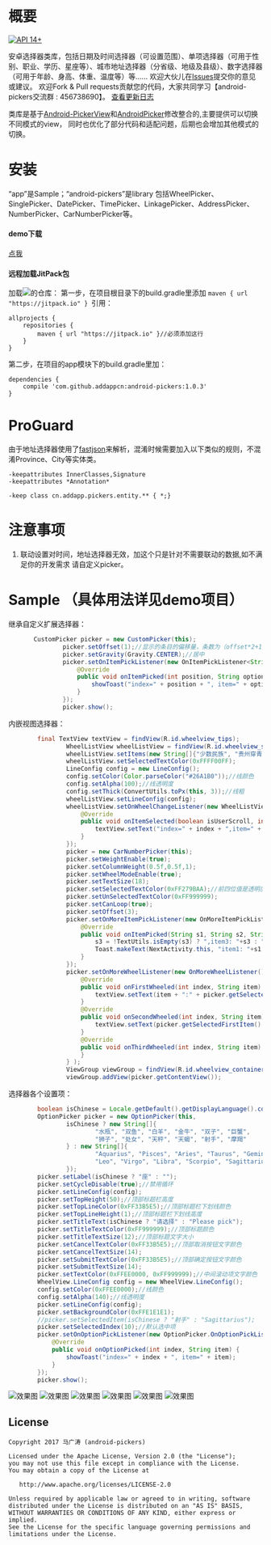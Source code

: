 # 概要
[![API 14+](https://img.shields.io/badge/API-14%2B-green.svg)](https://github.com/addappcn/android-pickers)


安卓选择器类库，包括日期及时间选择器（可设置范围）、单项选择器（可用于性别、职业、学历、星座等）、城市地址选择器（分省级、地级及县级）、数字选择器（可用于年龄、身高、体重、温度等）等……
欢迎大伙儿在[Issues](https://github.com/addappcn/android-pickers/issues)提交你的意见或建议。
欢迎Fork & Pull requests贡献您的代码，大家共同学习【android-pickers交流群 : 456738690】。
[查看更新日志](https://github.com/addappcn/android-pickers/blob/master/ChangeLog.md)

类库是基于[Android-PickerView](https://github.com/Bigkoo/Android-PickerView)和[AndroidPicker](https://github.com/gzu-liyujiang/AndroidPicker)修改整合的,主要提供可以切换不同模式的view，
同时也优化了部分代码和适配问题，后期也会增加其他模式的切换。

# 安装
“app”是Sample；“android-pickers”是library 包括WheelPicker、SinglePicker、DatePicker、TimePicker、LinkagePicker、AddressPicker、NumberPicker、CarNumberPicker等。
#### demo下载
[点我](/app/app-release.apk)
#### 远程加载JitPack包
加载[![](https://jitpack.io/v/addappcn/android-pickers.svg)](https://jitpack.io/#addappcn/android-pickers)的仓库：
第一步，在项目根目录下的build.gradle里添加  `maven { url "https://jitpack.io" } `引用：
```
allprojects {
    repositories {
        maven { url "https://jitpack.io" }//必须添加这行
    }
}
```
第二步，在项目的app模块下的build.gradle里加：
```
dependencies {
    compile 'com.github.addappcn:android-pickers:1.0.3'
}
```

# ProGuard
由于地址选择器使用了[fastjson](https://github.com/alibaba/fastjson)来解析，混淆时候需要加入以下类似的规则，不混淆Province、City等实体类。
```
-keepattributes InnerClasses,Signature
-keepattributes *Annotation*

-keep class cn.addapp.pickers.entity.** { *;}
```
# 注意事项
1. 联动设置对时间，地址选择器无效，加这个只是针对不需要联动的数据,如不满足你的开发需求 请自定义picker。

# Sample （具体用法详见demo项目）
继承自定义扩展选择器：
```java
       CustomPicker picker = new CustomPicker(this);
               picker.setOffset(1);//显示的条目的偏移量，条数为（offset*2+1）
               picker.setGravity(Gravity.CENTER);//居中
               picker.setOnItemPickListener(new OnItemPickListener<String>() {
                   @Override
                   public void onItemPicked(int position, String option) {
                       showToast("index=" + position + ", item=" + option);
                   }
               });
               picker.show();
```
内嵌视图选择器：
```java
        final TextView textView = findView(R.id.wheelview_tips);
                WheelListView wheelListView = findView(R.id.wheelview_single);
                wheelListView.setItems(new String[]{"少数民族", "贵州穿青人", "不在56个少数民族之列", "第57个民族"}, 1);
                wheelListView.setSelectedTextColor(0xFFFF00FF);
                LineConfig config = new LineConfig();
                config.setColor(Color.parseColor("#26A1B0"));//线颜色
                config.setAlpha(100);//线透明度
                config.setThick(ConvertUtils.toPx(this, 3));//线粗
                wheelListView.setLineConfig(config);
                wheelListView.setOnWheelChangeListener(new WheelListView.OnWheelChangeListener() {
                    @Override
                    public void onItemSelected(boolean isUserScroll, int index, String item) {
                        textView.setText("index=" + index + ",item=" + item);
                    }
                });
                picker = new CarNumberPicker(this);
                picker.setWeightEnable(true);
                picker.setColumnWeight(0.5f,0.5f,1);
                picker.setWheelModeEnable(true);
                picker.setTextSize(18);
                picker.setSelectedTextColor(0xFF279BAA);//前四位值是透明度
                picker.setUnSelectedTextColor(0xFF999999);
                picker.setCanLoop(true);
                picker.setOffset(3);
                picker.setOnMoreItemPickListener(new OnMoreItemPickListener<String>() {
                    @Override
                    public void onItemPicked(String s1, String s2, String s3) {
                        s3 = !TextUtils.isEmpty(s3) ? ",item3: "+s3 : "";
                        Toast.makeText(NextActivity.this, "item1: "+s1 +",item2: "+s2+ s3, Toast.LENGTH_SHORT).show();
                    }
                });
                picker.setOnMoreWheelListener(new OnMoreWheelListener() {
                    @Override
                    public void onFirstWheeled(int index, String item) {
                        textView.setText(item + ":" + picker.getSelectedSecondItem());
                    }
                    @Override
                    public void onSecondWheeled(int index, String item) {
                        textView.setText(picker.getSelectedFirstItem() + ":" + item);
                    }
                    @Override
                    public void onThirdWheeled(int index, String item) {
                    }
                } );
                ViewGroup viewGroup = findView(R.id.wheelview_container);
                viewGroup.addView(picker.getContentView());
```
选择器各个设置项：
```java
        boolean isChinese = Locale.getDefault().getDisplayLanguage().contains("中文");
        OptionPicker picker = new OptionPicker(this,
                isChinese ? new String[]{
                        "水瓶", "双鱼", "白羊", "金牛", "双子", "巨蟹",
                        "狮子", "处女", "天秤", "天蝎", "射手", "摩羯"
                } : new String[]{
                        "Aquarius", "Pisces", "Aries", "Taurus", "Gemini", "Cancer",
                        "Leo", "Virgo", "Libra", "Scorpio", "Sagittarius", "Capricorn"
                });
        picker.setLabel(isChinese ? "座" : "");
        picker.setCycleDisable(true);//禁用循环
        picker.setLineConfig(config);
        picker.setTopHeight(50);//顶部标题栏高度
        picker.setTopLineColor(0xFF33B5E5);//顶部标题栏下划线颜色
        picker.setTopLineHeight(1);//顶部标题栏下划线高度
        picker.setTitleText(isChinese ? "请选择" : "Please pick");
        picker.setTitleTextColor(0xFF999999);//顶部标题颜色
        picker.setTitleTextSize(12);//顶部标题文字大小
        picker.setCancelTextColor(0xFF33B5E5);//顶部取消按钮文字颜色
        picker.setCancelTextSize(14);
        picker.setSubmitTextColor(0xFF33B5E5);//顶部确定按钮文字颜色
        picker.setSubmitTextSize(14);
        picker.setTextColor(0xFFEE0000, 0xFF999999);//中间滚动项文字颜色
        WheelView.LineConfig config = new WheelView.LineConfig();
        config.setColor(0xFFEE0000);//线颜色
        config.setAlpha(140);//线透明度
        picker.setLineConfig(config);
        picker.setBackgroundColor(0xFFE1E1E1);
        //picker.setSelectedItem(isChinese ? "射手" : "Sagittarius");
        picker.setSelectedIndex(10);//默认选中项
        picker.setOnOptionPickListener(new OptionPicker.OnOptionPickListener() {
            @Override
            public void onOptionPicked(int index, String item) {
                showToast("index=" + index + ", item=" + item);
            }
        });
        picker.show();
```

![效果图](/screenshots/Screenshot_2017-04-21-15-45-59.png)
![效果图](/screenshots/Screenshot_2017-04-21-15-46-11.png)
![效果图](/screenshots/Screenshot_2017-04-21-15-56-00.png)
![效果图](/screenshots/Screenshot_2017-04-21-15-56-22.png)
![效果图](/screenshots/Screenshot_2017-04-21-15-56-38.png)
![效果图](/screenshots/Screenshot_2017-04-21-15-56-50.png)

## License

    Copyright 2017 马广涛 (android-pickers)

    Licensed under the Apache License, Version 2.0 (the "License");
    you may not use this file except in compliance with the License.
    You may obtain a copy of the License at

       http://www.apache.org/licenses/LICENSE-2.0

    Unless required by applicable law or agreed to in writing, software
    distributed under the License is distributed on an "AS IS" BASIS,
    WITHOUT WARRANTIES OR CONDITIONS OF ANY KIND, either express or implied.
    See the License for the specific language governing permissions and
    limitations under the License.
